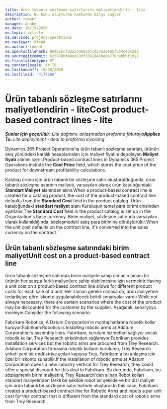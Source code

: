 ```yaml
---
title: Ürün tabanlı sözleşme satırlarını maliyetlendirin - lite
description: Bu konu oluşturma hakkında bilgi sağlar
author: rumant
manager: Annbe
ms.date: 10/19/2020
ms.topic: article
ms.service: project-operations
ms.reviewer: kfend
ms.author: rumant
ms.openlocfilehash: 0e961bcf32a5dd662b7cd27a23eb5f664c45c292
ms.sourcegitcommit: 625878bf48ea530f3381843be0e778cebbbf1922
ms.translationtype: HT
ms.contentlocale: tr-TR
ms.lasthandoff: 10/30/2020
ms.locfileid: "4177266"
---
```

# <a name="cost-product-based-contract-lines---lite"></a><span data-ttu-id="1fffd-103">Ürün tabanlı sözleşme satırlarını maliyetlendirin - lite</span><span class="sxs-lookup"><span data-stu-id="1fffd-103">Cost product-based contract lines - lite</span></span>

<span data-ttu-id="1fffd-104">_**Şunlar için geçerlidir:** Lite dağıtımı: anlaşmadan proforma faturaya_</span><span class="sxs-lookup"><span data-stu-id="1fffd-104">_**Applies To:** Lite deployment - deal to proforma invoicing_</span></span>


<span data-ttu-id="1fffd-105">Dynamics 365 Project Operations'ta ürün tabanlı sözleşme satırları, ürünün akış yönündeki karlılık hesaplamaları için maliyet fiyatını depolayan **Maliyet fiyatı** alanını içerir.</span><span class="sxs-lookup"><span data-stu-id="1fffd-105">Product-based contract lines in Dynamics 365 Project Operations include the **Cost Price** field, which stores the cost price of the product for downstream profitability calculations.</span></span>

<span data-ttu-id="1fffd-106">Katalog ürünü için ürün tabanlı bir sözleşme satırı oluşturulduğunda, ürün tabanlı sözleşme satırının maliyeti, varsayılan olarak ürün kataloğundaki **Standart Maliyet** alanından alınır.</span><span class="sxs-lookup"><span data-stu-id="1fffd-106">When a product-based contract line is created for a catalog product, the cost of the product-based contract line defaults from the **Standard Cost** field in the product catalog.</span></span> <span data-ttu-id="1fffd-107">Ürün kataloğundaki **standart maliyet** alanı Kuruluşun temel para birimi cinsinden ayarlanır.</span><span class="sxs-lookup"><span data-stu-id="1fffd-107">The **Standard Cost** field in the product catalog is set up in the Organization's base currency.</span></span> <span data-ttu-id="1fffd-108">Birim maliyet, sözleşme satırında varsayılan olarak kullanıldığında, sözleşmedeki satış para birimine dönüştürülür.</span><span class="sxs-lookup"><span data-stu-id="1fffd-108">When the unit cost defaults on the contract line, it's converted into the sales currency on the contract.</span></span>

## <a name="unit-cost-on-a-product-based-contract-line"></a><span data-ttu-id="1fffd-109">Ürün tabanlı sözleşme satırındaki birim maliyet</span><span class="sxs-lookup"><span data-stu-id="1fffd-109">Unit cost on a product-based contract line</span></span>

<span data-ttu-id="1fffd-110">Ürün tabanlı sözleşme satırında birim maliyete sahip olmanın amacı bir ürünün her satışta farklı maliyetlere sahip olabilmesine izin vermektir.</span><span class="sxs-lookup"><span data-stu-id="1fffd-110">Having a unit cost on a product-based contract line allows for different product costs for each sale of a unit.</span></span> <span data-ttu-id="1fffd-111">Her zaman gerekli olmasa da, ürün maliyetine tedarikçiye göre iskonto uygulanabilecek belirli senaryolar vardır.</span><span class="sxs-lookup"><span data-stu-id="1fffd-111">While not always necessary, there are certain scenarios where the cost of the product may be discounted for the customer by the supplier.</span></span> <span data-ttu-id="1fffd-112">Aşağıdaki senaryoyu inceleyin:</span><span class="sxs-lookup"><span data-stu-id="1fffd-112">Consider the following scenario:</span></span>

<span data-ttu-id="1fffd-113">Fabrikam Robotics, A Datum Corporation'ın montaj hatlarına robotik kollar kuruyor.</span><span class="sxs-lookup"><span data-stu-id="1fffd-113">Fabrikam Robotics is installing robotic arms at Adatum Corporation's assembly lines.</span></span> <span data-ttu-id="1fffd-114">Fabrikam, kurulum hizmetleri sağlıyor ancak robotik kollar, Trey Research şirketinden sağlanıyor.</span><span class="sxs-lookup"><span data-stu-id="1fffd-114">Fabrikam provides installation services but the robotic arms are procured from Trey Research.</span></span> <span data-ttu-id="1fffd-115">Adatum Corporation firmasına robotik kolların kurulumu, Trey Research şirketi yeni bir endüstriye açılan kapıysa Trey, Fabrikam'a bu anlaşma için özel bir iskonto sunabilir.</span><span class="sxs-lookup"><span data-stu-id="1fffd-115">If the installation of robotic arms at Adatum Corporation opens a new industry vertical for Trey Research, they could offer a special discount for this deal to Fabrikam.</span></span> <span data-ttu-id="1fffd-116">Bu durumda, Fabrikam, bu sözleşmenin birim maliyetini, Trey Research'den alınan Robot kolları standart maliyetinden farklı bir şekilde robot bir şekilde ve bir dizi maliyet için ürün tabanlı bir sözleşme satırı halinde oluşturur.</span><span class="sxs-lookup"><span data-stu-id="1fffd-116">In this case, Fabrikam creates a product-based contract line for Robotic Arms and inputs a per unit cost for this contract that is different from the standard cost of robotic arms from Trey Research.</span></span>
